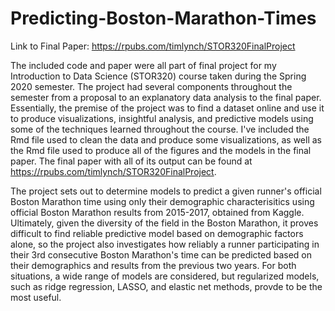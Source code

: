 # Predicting-Boston-Marathon-Times

Link to Final Paper: https://rpubs.com/timlynch/STOR320FinalProject

The included code and paper were all part of final project for my Introduction to Data Science (STOR320) course taken during the Spring 2020 semester. The project had several components throughout the semester from a proposal to an explanatory data analysis to the final paper. Essentially, the premise of the project was to find a dataset online and use it to produce visualizations, insightful analysis, and predictive models using some of the techniques learned throughout the course. I've included the Rmd file used to clean the data and produce some visualizations, as well as the Rmd file used to produce all of the figures and the models in the final paper. The final paper with all of its output can be found at https://rpubs.com/timlynch/STOR320FinalProject.

The project sets out to determine models to predict a given runner's official Boston Marathon time using only their demographic characterisitics using official Boston Marathon results from 2015-2017, obtained from Kaggle. Ultimately, given the diversity of the field in the Boston Marathon, it proves difficult to find reliable predictive model based on demographic factors alone, so the project also investigates how reliably a runner participating in their 3rd consecutive Boston Marathon's time can be predicted based on their demographics and results from the previous two years. For both situations, a wide range of models are considered, but regularized models, such as ridge regression, LASSO, and elastic net methods, provde to be the most useful. 
